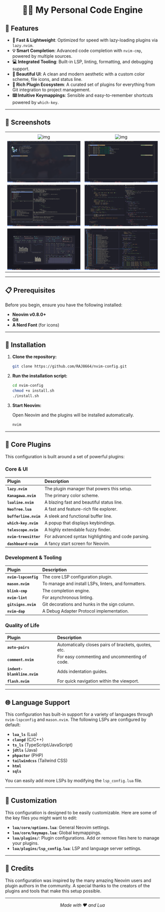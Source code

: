 <div align="center">

# 👨‍💻 My Personal Code Engine

</div>

## 🌟 Features

- **🚀 Fast & Lightweight**: Optimized for speed with lazy-loading plugins via `lazy.nvim`.
- **💡 Smart Completion**: Advanced code completion with `nvim-cmp`, powered by multiple sources.
- **💻 Integrated Tooling**: Built-in LSP, linting, formatting, and debugging support.
- **🎨 Beautiful UI**: A clean and modern aesthetic with a custom color scheme, file icons, and status line.
- **🧩 Rich Plugin Ecosystem**: A curated set of plugins for everything from Git integration to project management.
- **⌨️ Intuitive Keymappings**: Sensible and easy-to-remember shortcuts powered by `which-key`.

---

## 📸 Screenshots

|                                                                                                                   |                                                                                                                   |
| :---------------------------------------------------------------------------------------------------------------: | :---------------------------------------------------------------------------------------------------------------: |
|                                                                                                                   |                                                                                                                   |
| ![img](https://res.cloudinary.com/dzgoq3ikq/image/upload/v1761509001/Screenshot_27-Oct_01-31-28_11602_ru0ebv.png) | ![img](https://res.cloudinary.com/dzgoq3ikq/image/upload/v1761659282/Screenshot_29-Oct_00-44-36_22035_r58cjo.png) |
|                               ![img](pictures/Screenshot_14-Jul_14-21-01_2361.png)                                |                               ![img](pictures/Screenshot_14-Jul_14-21-33_28692.png)                               |
|                               ![img](pictures/Screenshot_14-Jul_14-21-50_1862.png)                                |                               ![img](pictures/Screenshot_14-Jul_14-23-27_3904.png)                                |
|                                ![img](pictures/Screenshot_14-Jul_14-33-34_299.png)                                |                               ![img](pictures/Screenshot_14-Jul_15-06-27_23844.png)                               |

---

## 📋 Prerequisites

Before you begin, ensure you have the following installed:

- **Neovim v0.8.0+**
- **Git**
- **A Nerd Font** (for icons)

---

## 🚀 Installation

1.  **Clone the repository:**

    ```bash
    git clone https://github.com/RAJ8664/nvim-config.git
    ```

2.  **Run the installation script:**

    ```bash
    cd nvim-config
    chmod +x install.sh
    ./install.sh
    ```

3.  **Start Neovim:**

    Open Neovim and the plugins will be installed automatically.

    ```bash
    nvim
    ```

---

## 🧩 Core Plugins

This configuration is built around a set of powerful plugins:

### Core & UI

| Plugin                | Description                                        |
| :-------------------- | :------------------------------------------------- |
| **`lazy.nvim`**       | The plugin manager that powers this setup.         |
| **`Kanagawa.nvim`**   | The primary color scheme.                          |
| **`lualine.nvim`**    | A blazing fast and beautiful status line.          |
| **`NeoTree.lua`**     | A fast and feature-rich file explorer.             |
| **`bufferline.nvim`** | A sleek and functional buffer line.                |
| **`which-key.nvim`**  | A popup that displays keybindings.                 |
| **`telescope.nvim`**  | A highly extendable fuzzy finder.                  |
| **`nvim-treesitter`** | For advanced syntax highlighting and code parsing. |
| **`dashboard-nvim`**  | A fancy start screen for Neovim.                   |

### Development & Tooling

| Plugin               | Description                                          |
| :------------------- | :--------------------------------------------------- |
| **`nvim-lspconfig`** | The core LSP configuration plugin.                   |
| **`mason.nvim`**     | To manage and install LSPs, linters, and formatters. |
| **`blink-cmp`**      | The completion engine.                               |
| **`nvim-lint`**      | For asynchronous linting.                            |
| **`gitsigns.nvim`**  | Git decorations and hunks in the sign column.        |
| **`nvim-dap`**       | A Debug Adapter Protocol implementation.             |

### Quality of Life

| Plugin                      | Description                                          |
| :-------------------------- | :--------------------------------------------------- |
| **`auto-pairs`**            | Automatically closes pairs of brackets, quotes, etc. |
| **`comment.nvim`**          | For easy commenting and uncommenting of code.        |
| **`indent-blankline.nvim`** | Adds indentation guides.                             |
| **`flash.nvim`**            | For quick navigation within the viewport.            |

---

## 🌐 Language Support

This configuration has built-in support for a variety of languages through `nvim-lspconfig` and `mason.nvim`. The following LSPs are configured by default:

- **`lua_ls`** (Lua)
- **`clangd`** (C/C++)
- **`ts_ls`** (TypeScript/JavaScript)
- **`jdtls`** (Java)
- **`phpactor`** (PHP)
- **`tailwindcss`** (Tailwind CSS)
- **`html`**
- **`sqls`**

You can easily add more LSPs by modifying the `lsp_config.lua` file.

---

## 🎨 Customization

This configuration is designed to be easily customizable. Here are some of the key files you might want to edit:

- **`lua/core/options.lua`**: General Neovim settings.
- **`lua/core/keymaps.lua`**: Global keymappings.
- **`lua/plugins/`**: Plugin configurations. Add or remove files here to manage your plugins.
- **`lua/plugins/lsp_config.lua`**: LSP and language server settings.

---

## 🙏 Credits

This configuration was inspired by the many amazing Neovim users and plugin authors in the community. A special thanks to the creators of the plugins and tools that make this setup possible.

---

<div align="center">

_Made with ❤️ and Lua_

</div>
